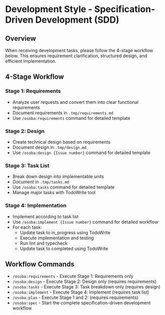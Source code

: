 # Development Style - Specification-Driven Development (SDD)

## Overview

When receiving development tasks, please follow the 4-stage workflow below. This ensures requirement clarification, structured design, and efficient implementation.

## 4-Stage Workflow

### Stage 1: Requirements

- Analyze user requests and convert them into clear functional requirements
- Document requirements in `.tmp/requirements.md`
- Use `/osoba:requirements` command for detailed template

### Stage 2: Design

- Create technical design based on requirements
- Document design in `.tmp/design.md`
- Use `/osoba:design {Issue number}` command for detailed template

### Stage 3: Task List

- Break down design into implementable units
- Document in `.tmp/tasks.md`
- Use `/osoba:tasks` command for detailed template
- Manage major tasks with TodoWrite tool

### Stage 4: Implementation

- Implement according to task list
- Use `/osoba:implement {Issue number}` command for detailed workflow
- For each task:
  - Update task to in_progress using TodoWrite
  - Execute implementation and testing
  - Run lint and typecheck
  - Update task to completed using TodoWrite

## Workflow Commands

- `/osoba:requirements` - Execute Stage 1: Requirements only
- `/osoba:design` - Execute Stage 2: Design only (requires requirements)
- `/osoba:tasks` - Execute Stage 3: Task breakdown only (requires design)
- `/osoba:implement` - Execute Stage 4: Implement (requires task list)
- `/osoba:plan` - Execute Stage 1 and 2: (requires requirements)
- `/osoba:spec` - Start the complete specification-driven development workflow

